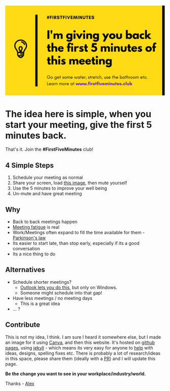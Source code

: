 ![sharescreen](/assets/images/sharescreen.png)

# The idea here is simple, when you start your meeting, give the first 5 minutes back.

That's it. Join the **#FirstFiveMinutes** club!

## 4 Simple Steps

1. Schedule your meeting as normal
2. Share your screen, load [this image](/assets/images/sharescreen.png), then mute yourself
3. Use the 5 minutes to improve your well being
4. Un-mute and have great meeting

## Why
- Back to back meetings happen
- [Meeting fatigue](https://support.microsoft.com/en-gb/office/reduce-meeting-fatigue-f44be8a1-1bb4-4d02-8bc3-6bfd83ef3b5b) is real
- Work/Meetings often expand to fill the time available for them - [Parkinson's law](https://en.wikipedia.org/wiki/Parkinson's_law)
- Its easier to start late, than stop early, especially if its a good conversation
- Its a nice thing to do

## Alternatives
- Schedule shorter meetings?
	- [Outlook lets you do this]((https://support.microsoft.com/en-us/office/end-meetings-early-or-start-late-ebb4c4c9-6992-4ea7-9772-8b5883df8500)), but only on Windows.
	- Someone might schedule into that gap!
- Have less meetings / no meeting days 
	- This is a great idea
- ... ? 

## Contribute
This is not my idea, I think. I am sure I heard it somewhere else, but I made an image for it using [Canva](https://www.canva.com/), and then this website. It's hosted on [github pages](https://pages.github.com/), using [jekyll](https://jekyllrb.com/) - which means its very easy for anyone to [help](https://github.com/a-c-m/firstfiveminutes/issues) with ideas, designs, spelling fixes etc.
There is probably a lot of research/ideas in this space, please share them (ideally with a [PR](https://github.com/a-c-m/firstfiveminutes/pulls)) and I will update this page.

**Be the change you want to see in your workplace/industry/world.**

Thanks - [Alex](http://www.acmconsulting.eu)
